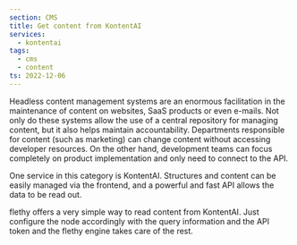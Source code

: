 ```yaml
---
section: CMS
title: Get content from KontentAI
services:
  - kontentai
tags:
  - cms
  - content
ts: 2022-12-06
---
```


Headless content management systems are an enormous facilitation in the maintenance of content on websites, SaaS products or even e-mails. Not only do these systems allow the use of a central repository for managing content, but it also helps maintain accountability. Departments responsible for content (such as marketing) can change content without accessing developer resources. On the other hand, development teams can focus completely on product implementation and only need to connect to the API.

One service in this category is KontentAI. Structures and content can be easily managed via the frontend, and a powerful and fast API allows the data to be read out.

flethy offers a very simple way to read content from KontentAI. Just configure the node accordingly with the query information and the API token and the flethy engine takes care of the rest.

